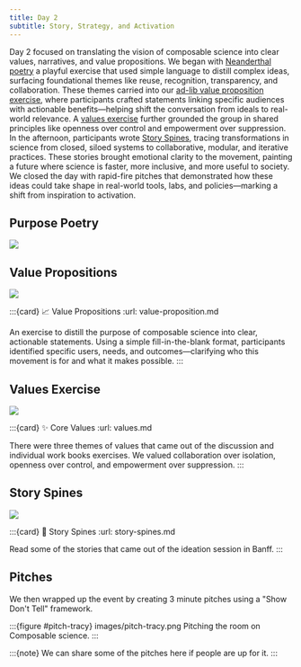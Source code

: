 ```yaml
---
title: Day 2
subtitle: Story, Strategy, and Activation
---
```


Day 2 focused on translating the vision of composable science into clear values, narratives, and value propositions. We began with [Neanderthal poetry](./poetry.md) a playful exercise that used simple language to distill complex ideas, surfacing foundational themes like reuse, recognition, transparency, and collaboration. These themes carried into our [ad-lib value proposition exercise](./value-proposition.md), where participants crafted statements linking specific audiences with actionable benefits—helping shift the conversation from ideals to real-world relevance. A [values exercise](./values.md) further grounded the group in shared principles like openness over control and empowerment over suppression. In the afternoon, participants wrote [Story Spines](./story-spines.md), tracing transformations in science from closed, siloed systems to collaborative, modular, and iterative practices. These stories brought emotional clarity to the movement, painting a future where science is faster, more inclusive, and more useful to society. We closed the day with rapid-fire pitches that demonstrated how these ideas could take shape in real-world tools, labs, and policies—marking a shift from inspiration to activation.

## Purpose Poetry

![](#poetry-intro)

## Value Propositions

![](#value-prop-intro)

:::{card} 📈 Value Propositions
:url: value-proposition.md

An exercise to distill the purpose of composable science into clear, actionable statements. Using a simple fill-in-the-blank format, participants identified specific users, needs, and outcomes—clarifying who this movement is for and what it makes possible.
:::

## Values Exercise

![](#values-intro)

:::{card} ✨ Core Values
:url: values.md

There were three themes of values that came out of the discussion and individual work books exercises. We valued collaboration over isolation, openness over control, and empowerment over suppression.
:::

## Story Spines

![](#story-spine-intro)

:::{card} 📜 Story Spines
:url: story-spines.md

Read some of the stories that came out of the ideation session in Banff.
:::

## Pitches

We then wrapped up the event by creating 3 minute pitches using a "Show Don't Tell" framework.

:::{figure #pitch-tracy} images/pitch-tracy.png
Pitching the room on Composable science.
:::

:::{note} We can share some of the pitches here if people are up for it.
:::
